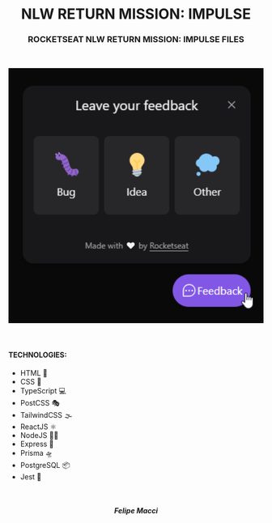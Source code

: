 <h1 align="center">NLW RETURN MISSION: IMPULSE</h1>
<h3 align="center">ROCKETSEAT NLW RETURN MISSION: IMPULSE FILES</h3>

<br/>

<p align="center">
    <img width="800px" src="./.github/demo.png" alt="Demo Image">
</p>

<br />

#### TECHNOLOGIES:
- HTML 📄
- CSS 🎨
- TypeScript 💻
- PostCSS 🎭
- TailwindCSS 🌫
- ReactJS ⚛
- NodeJS 🐱‍👤
- Express 🔗
- Prisma 🛸
- PostgreSQL 📦
- Jest 👢

<br />

<h5 align="center">Felipe Macci</h5>